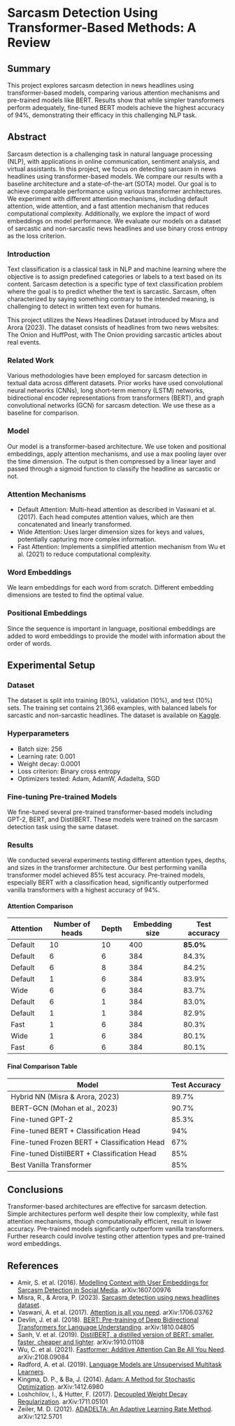# Sarcasm Detection Using Transformer-Based Methods: A Review
## Summary
This project explores sarcasm detection in news headlines using transformer-based models, comparing various attention mechanisms and pre-trained models like BERT. Results show that while simpler transformers perform adequately, fine-tuned BERT models achieve the highest accuracy of 94%, demonstrating their efficacy in this challenging NLP task.

## Abstract

Sarcasm detection is a challenging task in natural language processing (NLP), with applications in online communication, sentiment analysis, and virtual assistants. 
In this project, we focus on detecting sarcasm in news headlines using transformer-based models. 
We compare our results with a baseline architecture and a state-of-the-art (SOTA) model. 
Our goal is to achieve comparable performance using various transformer architectures. 
We experiment with different attention mechanisms, including default attention, wide attention, and a fast attention mechanism that reduces computational complexity. 
Additionally, we explore the impact of word embeddings on model performance. 
We evaluate our models on a dataset of sarcastic and non-sarcastic news headlines and use binary cross entropy as the loss criterion.

### Introduction

Text classification is a classical task in NLP and machine learning where the objective is to assign predefined categories or labels to a text based on its content. 
Sarcasm detection is a specific type of text classification problem where the goal is to predict whether the text is sarcastic. 
Sarcasm, often characterized by saying something contrary to the intended meaning, is challenging to detect in written text even for humans.

This project utilizes the News Headlines Dataset introduced by Misra and Arora (2023). 
The dataset consists of headlines from two news websites: The Onion and HuffPost, with The Onion providing sarcastic articles about real events.

### Related Work

Various methodologies have been employed for sarcasm detection in textual data across different datasets. 
Prior works have used convolutional neural networks (CNNs), long short-term memory (LSTM) networks, 
bidirectional encoder representations from transformers (BERT), and graph convolutional networks (GCN) for sarcasm detection. 
We use these as a baseline for comparison.
### Model

Our model is a transformer-based architecture. We use token and positional embeddings, apply attention mechanisms, and use a max pooling layer over the time dimension. The output is then compressed by a linear layer and passed through a sigmoid function to classify the headline as sarcastic or not.

### Attention Mechanisms

- Default Attention: Multi-head attention as described in Vaswani et al. (2017). Each head computes attention values, which are then concatenated and linearly transformed.
- Wide Attention: Uses larger dimension sizes for keys and values, potentially capturing more complex information.
- Fast Attention: Implements a simplified attention mechanism from Wu et al. (2021) to reduce computational complexity.

### Word Embeddings

We learn embeddings for each word from scratch. Different embedding dimensions are tested to find the optimal value.

### Positional Embeddings

Since the sequence is important in language, positional embeddings are added to word embeddings to provide the model with information about the order of words.

## Experimental Setup
### Dataset

The dataset is split into training (80%), validation (10%), and test (10%) sets. The training set contains 21,366 examples, with balanced labels for sarcastic and non-sarcastic headlines. The dataset is available on [Kaggle](https://www.kaggle.com/datasets/rmisra/news-headlines-dataset-for-sarcasm-detection).

### Hyperparameters

- Batch size: 256
- Learning rate: 0.001
- Weight decay: 0.0001
- Loss criterion: Binary cross entropy
- Optimizers tested: Adam, AdamW, Adadelta, SGD

### Fine-tuning Pre-trained Models

We fine-tuned several pre-trained transformer-based models including GPT-2, BERT, and DistilBERT. These models were trained on the sarcasm detection task using the same dataset.

### Results

We conducted several experiments testing different attention types, depths, and sizes in the transformer architecture. 
Our best performing vanilla transformer model achieved 85% test accuracy. 
Pre-trained models, especially BERT with a classification head, significantly outperformed vanilla transformers with a highest accuracy of 94%.

#### Attention Comparison

| Attention | Number of heads | Depth | Embedding size | Test accuracy |
| --------- | --------------- | ----- | -------------- | ------------- |
| Default   | 10              | 10    | 400            | **85.0%**     |
| Default   | 6               | 6     | 384            | 84.3%         |
| Default   | 6               | 8     | 384            | 84.2%         |
| Default   | 1               | 6     | 384            | 83.9%         |
| Wide      | 6               | 6     | 384            | 83.7%         |
| Default   | 6               | 1     | 384            | 83.0%         |
| Default   | 1               | 1     | 384            | 82.9%         |
| Fast      | 1               | 6     | 384            | 80.3%         |
| Wide      | 1               | 6     | 384            | 80.1%         |
| Fast      | 6               | 6     | 384            | 80.1%         |


#### Final Comparison Table
| Model                                     | Test Accuracy |
| ----------------------------------------- | ------------- |
| Hybrid NN (Misra & Arora, 2023)           | 89.7%         |
| BERT-GCN (Mohan et al., 2023)             | 90.7%         |
| Fine-tuned GPT-2                          | 85.3%         |
| Fine-tuned BERT + Classification Head     | 94%           |
| Fine-tuned Frozen BERT + Classification Head | 67%       |
| Fine-tuned DistilBERT + Classification Head | 85%       |
| Best Vanilla Transformer                  | 85%           |


## Conclusions

Transformer-based architectures are effective for sarcasm detection. Simple architectures perform well despite their low complexity, while fast attention mechanisms, though computationally efficient, result in lower accuracy. Pre-trained models significantly outperform vanilla transformers. Further research could involve testing other attention types and pre-trained word embeddings.

## References

- Amir, S. et al. (2016). [Modelling Context with User Embeddings for Sarcasm Detection in Social Media](https://arxiv.org/abs/1607.00976). arXiv:1607.00976
- Misra, R., & Arora, P. (2023). [Sarcasm detection using news headlines dataset](https://www.sciencedirect.com/science/article/pii/S2666651023000013).
- Vaswani, A. et al. (2017). [Attention is all you need](https://arxiv.org/abs/1706.03762). arXiv:1706.03762
- Devlin, J. et al. (2018). [BERT: Pre-training of Deep Bidirectional Transformers for Language Understanding](https://arxiv.org/abs/1810.04805). arXiv:1810.04805
- Sanh, V. et al. (2019). [DistilBERT, a distilled version of BERT: smaller, faster, cheaper and lighter](https://arxiv.org/abs/1910.01108). arXiv:1910.01108
- Wu, C. et al. (2021). [Fastformer: Additive Attention Can Be All You Need](https://arxiv.org/abs/2108.09084). arXiv:2108.09084
- Radford, A. et al. (2019). [Language Models are Unsupervised Multitask Learners](https://www.semanticscholar.org/paper/Language-Models-are-Unsupervised-Multitask-Learners-Radford-Wu/9405cc0d6169988371b2755e573cc28650d14dfe).
- Kingma, D. P., & Ba, J. (2014). [Adam: A Method for Stochastic Optimization](https://arxiv.org/abs/1412.6980). arXiv:1412.6980
- Loshchilov, I., & Hutter, F. (2017). [Decoupled Weight Decay Regularization](https://arxiv.org/abs/1711.05101). arXiv:1711.05101
- Zeiler, M. D. (2012). [ADADELTA: An Adaptive Learning Rate Method](https://arxiv.org/abs/1212.5701). arXiv:1212.5701

